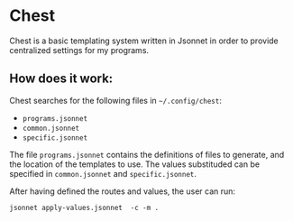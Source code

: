 # Chest

Chest is a basic templating system written in Jsonnet in order to provide centralized settings for my programs.

## How does it work:
Chest searches for the following files in `~/.config/chest`: 
- `programs.jsonnet`
- `common.jsonnet`
- `specific.jsonnet`

The file `programs.jsonnet` contains the definitions of files to generate, and the location of the templates to use. 
The values substituded can be specified in `common.jsonnet` and `specific.jsonnet`.

After having defined the routes and values, the user can run: 
```
jsonnet apply-values.jsonnet  -c -m .
```

